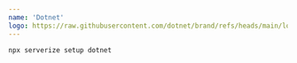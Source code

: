 ```yaml
---
name: 'Dotnet'
logo: https://raw.githubusercontent.com/dotnet/brand/refs/heads/main/logo/dotnet-logo.svg
---
```


```sh
npx serverize setup dotnet
```
